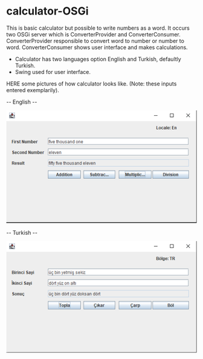 # calculator-OSGi

This is basic calculator but possible to write numbers as a word. 
It occurs two OSGi server which is ConverterProvider and ConverterConsumer. 
ConverterProvider responsible to convert word to number or number to word. 
ConverterConsumer shows user interface and makes calculations.

* Calculator has two languages option English and Turkish, defaultly Turkish.
* Swing used for user interface.

HERE some pictures of how calculator looks like. (Note: these inputs entered exemplarily).

-- English -- 

![](deneme/images/en.PNG)


-- Turkish -- 

![](deneme/images/tr.PNG)
